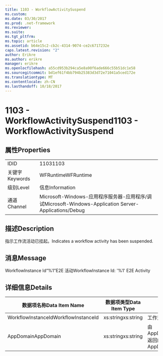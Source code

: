 ```yaml
---
title: 1103 - WorkflowActivitySuspend
ms.custom: 
ms.date: 03/30/2017
ms.prod: .net-framework
ms.reviewer: 
ms.suite: 
ms.tgt_pltfrm: 
ms.topic: article
ms.assetid: b64e15c2-cb2c-4314-9074-ce2c6717232e
caps.latest.revision: "2"
author: Erikre
ms.author: erikre
manager: erikre
ms.openlocfilehash: a55cd953b294ca5e8a90f6ade666c55b51dc1e58
ms.sourcegitcommit: bd1ef61f4bb794b25383d3d72e71041a5ced172e
ms.translationtype: MT
ms.contentlocale: zh-CN
ms.lasthandoff: 10/18/2017
---
```

# <a name="1103---workflowactivitysuspend"></a><span data-ttu-id="6fb37-102">1103 - WorkflowActivitySuspend</span><span class="sxs-lookup"><span data-stu-id="6fb37-102">1103 - WorkflowActivitySuspend</span></span>
## <a name="properties"></a><span data-ttu-id="6fb37-103">属性</span><span class="sxs-lookup"><span data-stu-id="6fb37-103">Properties</span></span>  
  
|||  
|-|-|  
|<span data-ttu-id="6fb37-104">ID</span><span class="sxs-lookup"><span data-stu-id="6fb37-104">ID</span></span>|<span data-ttu-id="6fb37-105">1103</span><span class="sxs-lookup"><span data-stu-id="6fb37-105">1103</span></span>|  
|<span data-ttu-id="6fb37-106">关键字</span><span class="sxs-lookup"><span data-stu-id="6fb37-106">Keywords</span></span>|<span data-ttu-id="6fb37-107">WFRuntime</span><span class="sxs-lookup"><span data-stu-id="6fb37-107">WFRuntime</span></span>|  
|<span data-ttu-id="6fb37-108">级别</span><span class="sxs-lookup"><span data-stu-id="6fb37-108">Level</span></span>|<span data-ttu-id="6fb37-109">信息</span><span class="sxs-lookup"><span data-stu-id="6fb37-109">Information</span></span>|  
|<span data-ttu-id="6fb37-110">通道</span><span class="sxs-lookup"><span data-stu-id="6fb37-110">Channel</span></span>|<span data-ttu-id="6fb37-111">Microsoft-Windows-应用程序服务器-应用程序/调试</span><span class="sxs-lookup"><span data-stu-id="6fb37-111">Microsoft-Windows-Application Server-Applications/Debug</span></span>|  
  
## <a name="description"></a><span data-ttu-id="6fb37-112">描述</span><span class="sxs-lookup"><span data-stu-id="6fb37-112">Description</span></span>  
 <span data-ttu-id="6fb37-113">指示工作流活动已挂起。</span><span class="sxs-lookup"><span data-stu-id="6fb37-113">Indicates a workflow activity has been suspended.</span></span>  
  
## <a name="message"></a><span data-ttu-id="6fb37-114">消息</span><span class="sxs-lookup"><span data-stu-id="6fb37-114">Message</span></span>  
 <span data-ttu-id="6fb37-115">WorkflowInstance Id“%1”E2E 活动</span><span class="sxs-lookup"><span data-stu-id="6fb37-115">WorkflowInstance Id: '%1' E2E Activity</span></span>  
  
## <a name="details"></a><span data-ttu-id="6fb37-116">详细信息</span><span class="sxs-lookup"><span data-stu-id="6fb37-116">Details</span></span>  
  
|<span data-ttu-id="6fb37-117">数据项名称</span><span class="sxs-lookup"><span data-stu-id="6fb37-117">Data Item Name</span></span>|<span data-ttu-id="6fb37-118">数据项类型</span><span class="sxs-lookup"><span data-stu-id="6fb37-118">Data Item Type</span></span>|<span data-ttu-id="6fb37-119">描述</span><span class="sxs-lookup"><span data-stu-id="6fb37-119">Description</span></span>|  
|--------------------|--------------------|-----------------|  
|<span data-ttu-id="6fb37-120">WorkflowInstanceId</span><span class="sxs-lookup"><span data-stu-id="6fb37-120">WorkflowInstanceId</span></span>|<span data-ttu-id="6fb37-121">xs:string</span><span class="sxs-lookup"><span data-stu-id="6fb37-121">xs:string</span></span>|<span data-ttu-id="6fb37-122">工作流实例 ID。</span><span class="sxs-lookup"><span data-stu-id="6fb37-122">The workflow instance id.</span></span>|  
|<span data-ttu-id="6fb37-123">AppDomain</span><span class="sxs-lookup"><span data-stu-id="6fb37-123">AppDomain</span></span>|<span data-ttu-id="6fb37-124">xs:string</span><span class="sxs-lookup"><span data-stu-id="6fb37-124">xs:string</span></span>|<span data-ttu-id="6fb37-125">由 AppDomain.CurrentDomain.FriendlyName 返回的字符串。</span><span class="sxs-lookup"><span data-stu-id="6fb37-125">The string returned by AppDomain.CurrentDomain.FriendlyName.</span></span>|
